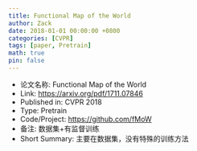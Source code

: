 ```yaml
---
title: Functional Map of the World
author: Zack
date: 2018-01-01 00:00:00 +0800
categories: [CVPR]
tags: [paper, Pretrain]
math: true
pin: false
---
```

- 论文名称: Functional Map of the World
- Link: https://arxiv.org/pdf/1711.07846
- Published in: CVPR 2018
- Type: Pretrain
- Code/Project: https://github.com/fMoW
- 备注: 数据集+有监督训练
- Short Summary: 主要在数据集，没有特殊的训练方法
